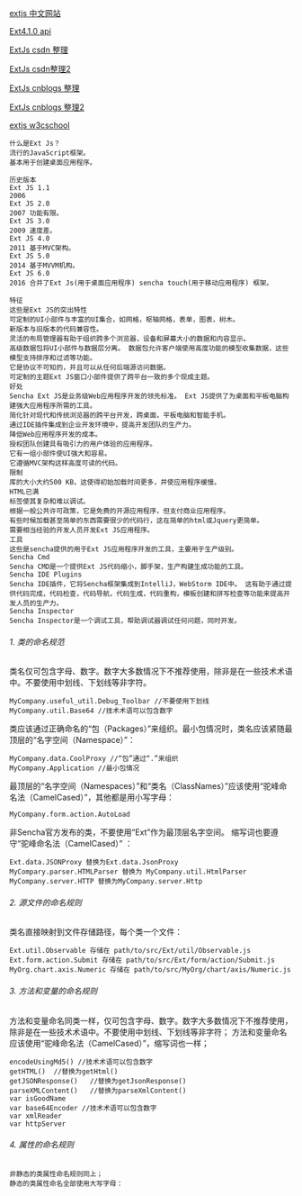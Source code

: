 [extjs 中文网站](http://extjs.org.cn/)

[Ext4.1.0 api](http://extjs-doc-cn.github.io/ext4api/)

[ExtJs csdn 整理](https://blog.csdn.net/qq_17505335/article/category/6302431)

[ExtJs csdn整理2](https://blog.csdn.net/suyu_yuan/article/category/6455028)

[ExtJs cnblogs 整理](https://www.cnblogs.com/niejunchan/category/757717.html)

[ExtJs cnblogs 整理2](https://www.cnblogs.com/knowledgesea/category/509956.html)

[extjs w3cschool](https://www.w3cschool.cn/extjs/extjs_overview.html)

```text
什么是Ext Js？
流行的JavaScript框架。
基本用于创建桌面应用程序。

历史版本
Ext JS 1.1
2006
Ext JS 2.0
2007 功能有限。
Ext JS 3.0
2009 速度差。
Ext JS 4.0
2011 基于MVC架构。
Ext JS 5.0
2014 基于MVVM机构。
Ext JS 6.0
2016 合并了Ext Js(用于桌面应用程序) sencha touch(用于移动应用程序) 框架。

特征
这些是Ext JS的突出特性
可定制的UI小部件与丰富的UI集合，如网格，枢轴网格，表单，图表，树木。
新版本与旧版本的代码兼容性。
灵活的布局管理器有助于组织跨多个浏览器，设备和屏幕大小的数据和内容显示。
高级数据包将UI小部件与数据层分离。 数据包允许客户端使用高度功能的模型收集数据，这些模型支持排序和过滤等功能。
它是协议不可知的，并且可以从任何后端源访问数据。
可定制的主题Ext JS窗口小部件提供了跨平台一致的多个现成主题。
好处
Sencha Ext JS是业务级Web应用程序开发的领先标准。 Ext JS提供了为桌面和平板电脑构建强大应用程序所需的工具。
简化针对现代和传统浏览器的跨平台开发，跨桌面，平板电脑和智能手机。
通过IDE插件集成到企业开发环境中，提高开发团队的生产力。
降低Web应用程序开发的成本。
授权团队创建具有吸引力的用户体验的应用程序。
它有一组小部件使UI强大和容易。
它遵循MVC架构这样高度可读的代码。
限制
库的大小大约500 KB，这使得初始加载时间更多，并使应用程序缓慢。
HTML已满
标签使其复杂和难以调试。
根据一般公共许可政策，它是免费的开源应用程序，但支付商业应用程序。
有些时候加载甚至简单的东西需要很少的代码行，这在简单的html或Jquery更简单。
需要相当经验的开发人员开发Ext JS应用程序。
工具
这些是sencha提供的用于Ext JS应用程序开发的工具，主要用于生产级别。
Sencha Cmd
Sencha CMD是一个提供Ext JS代码缩小，脚手架，生产构建生成功能的工具。
Sencha IDE Plugins
Sencha IDE插件，它将Sencha框架集成到IntelliJ，WebStorm IDE中。 这有助于通过提供代码完成，代码检查，代码导航，代码生成，代码重构，模板创建和拼写检查等功能来提高开发人员的生产力。
Sencha Inspector
Sencha Inspector是一个调试工具，帮助调试器调试任何问题，同时开发。
```

###### 1. 类的命名规范
类名仅可包含字母、数字。数字大多数情况下不推荐使用，除非是在一些技术术语中。不要使用中划线、下划线等非字符。
```
MyCompany.useful_util.Debug_Toolbar //不要使用下划线 
MyCompany.util.Base64 //技术术语可以包含数字 
```

类应该通过正确命名的“包（Packages）”来组织。最小包情况时，类名应该紧随最顶层的“名字空间（Namespace）”：
```
MyCompany.data.CoolProxy //“包”通过“.”来组织 
MyCompany.Application //最小包情况
```

最顶层的“名字空间（Namespaces）”和“类名（ClassNames）”应该使用“驼峰命名法（CamelCased）”，其他都是用小写字母：

```
MyCompany.form.action.AutoLoad
```

非Sencha官方发布的类，不要使用“Ext”作为最顶层名字空间。
缩写词也要遵守“驼峰命名法（CamelCased）” ：

```
Ext.data.JSONProxy 替换为Ext.data.JsonProxy
MyCompary.parser.HTMLParser 替换为 MyCompany.util.HtmlParser
MyCompany.server.HTTP 替换为MyCompany.server.Http
```



###### 2. 源文件的命名规则
类名直接映射到文件存储路径，每个类一个文件：
```
Ext.util.Observable 存储在 path/to/src/Ext/util/Observable.js 
Ext.form.action.Submit 存储在 path/to/src/Ext/form/action/Submit.js 
MyOrg.chart.axis.Numeric 存储在 path/to/src/MyOrg/chart/axis/Numeric.js
```

###### 3. 方法和变量的命名规则

方法和变量命名同类一样，仅可包含字母、数字。数字大多数情况下不推荐使用，除非是在一些技术术语中。不要使用中划线、下划线等非字符； 
方法和变量命名应该使用“驼峰命名法（CamelCased）”，缩写词也一样；
```
encodeUsingMd5() //技术术语可以包含数字 
getHTML()  //替换为getHtml() 
getJSONResponse()   //替换为getJsonResponse()  
parseXMLContent()   //替换为parseXmlContent()
var isGoodName
var base64Encoder //技术术语可以包含数字
var xmlReader 
var httpServer 
```

###### 4. 属性的命名规则
```
非静态的类属性命名规则同上；
静态的类属性命名全部使用大写字母：
```
